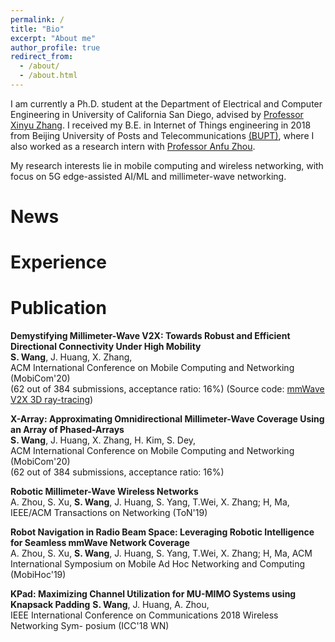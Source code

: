 ```yaml
---
permalink: /
title: "Bio"
excerpt: "About me"
author_profile: true
redirect_from: 
  - /about/
  - /about.html
---
```


I am currently a Ph.D. student at the Department of Electrical and Computer Engineering in University of California San Diego, advised by [Professor Xinyu Zhang](http://xyzhang.ucsd.edu). I received my B.E. in Internet of Things engineering in 2018 from Beijing University of Posts and Telecommunications [(BUPT)](https://english.bupt.edu.cn), where I also worked as a research intern with [Professor Anfu Zhou](https://scs.bupt.edu.cn/info/1100/2285.htm).

My research interests lie in mobile computing and wireless networking, with focus on 5G edge-assisted AI/ML and millimeter-wave networking.

News
======


Experience
======


Publication
======
**Demystifying Millimeter-Wave V2X: Towards Robust and Efficient
Directional Connectivity Under High Mobility**  
**S. Wang**, J. Huang, X. Zhang,  
ACM International Conference on Mobile Computing and Networking (MobiCom'20)  
(62 out of 384 submissions, acceptance ratio: 16%)
(Source code: [mmWave V2X 3D ray-tracing](http://m3.ucsd.edu/mmwave-v2x-testbed/))

**X-Array: Approximating Omnidirectional Millimeter-Wave Coverage Using an Array of Phased-Arrays**  
**S. Wang**, J. Huang, X. Zhang, H. Kim, S. Dey,  
ACM International Conference on Mobile Computing and Networking (MobiCom'20)  
(62 out of 384 submissions, acceptance ratio: 16%)

**Robotic Millimeter-Wave Wireless Networks**  
A. Zhou, S. Xu, **S. Wang**, J. Huang, S. Yang, T.Wei, X. Zhang; H, Ma, 
IEEE/ACM Transactions on Networking (ToN'19)  

**Robot Navigation in Radio Beam
Space: Leveraging Robotic Intelligence for Seamless mmWave Network Coverage**  
A. Zhou, S. Xu, **S. Wang**, J. Huang, S. Yang, T.Wei, X. Zhang; H, Ma, 
ACM International Symposium on Mobile Ad Hoc Networking and Computing (MobiHoc'19) 

**KPad: Maximizing Channel Utilization for MU-MIMO Systems using
Knapsack Padding**
**S. Wang**, J. Huang, A. Zhou,  
IEEE International Conference on Communications 2018 Wireless Networking Sym-
posium (ICC'18 WN)  